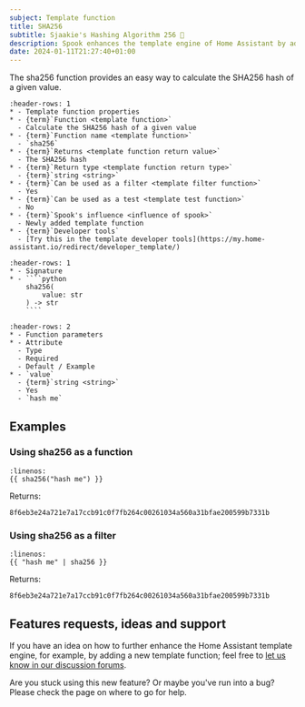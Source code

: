 ```yaml
---
subject: Template function
title: SHA256
subtitle: Sjaakie's Hashing Algorithm 256 🤣
description: Spook enhances the template engine of Home Assistant by adding a sha256 function.
date: 2024-01-11T21:27:40+01:00
---
```


The sha256 function provides an easy way to calculate the SHA256 hash of a given value.

```{list-table}
:header-rows: 1
* - Template function properties
* - {term}`Function <template function>`
  - Calculate the SHA256 hash of a given value
* - {term}`Function name <template function>`
  - `sha256`
* - {term}`Returns <template function return value>`
  - The SHA256 hash
* - {term}`Return type <template function return type>`
  - {term}`string <string>`
* - {term}`Can be used as a filter <template filter function>`
  - Yes
* - {term}`Can be used as a test <template test function>`
  - No
* - {term}`Spook's influence <influence of spook>`
  - Newly added template function
* - {term}`Developer tools`
  - [Try this in the template developer tools](https://my.home-assistant.io/redirect/developer_template/)
```

`````{list-table}
:header-rows: 1
* - Signature
* - ````python
    sha256(
        value: str
    ) -> str
    ````
`````

```{list-table}
:header-rows: 2
* - Function parameters
* - Attribute
  - Type
  - Required
  - Default / Example
* - `value`
  - {term}`string <string>`
  - Yes
  - `hash me`
```

## Examples

### Using sha256 as a function

```{code-block} python
:linenos:
{{ sha256("hash me") }}
```

Returns:

```{code-block} python
8f6eb3e24a721e7a17ccb91c0f7fb264c00261034a560a31bfae200599b7331b
```

### Using sha256 as a filter

```{code-block} python
:linenos:
{{ "hash me" | sha256 }}
```

Returns:

```{code-block} python
8f6eb3e24a721e7a17ccb91c0f7fb264c00261034a560a31bfae200599b7331b
```

## Features requests, ideas and support

If you have an idea on how to further enhance the Home Assistant template engine, for example, by adding a new template function; feel free to [let us know in our discussion forums](https://github.com/frenck/spook/discussions).

Are you stuck using this new feature? Or maybe you've run into a bug? Please check the [](../support) page on where to go for help.
